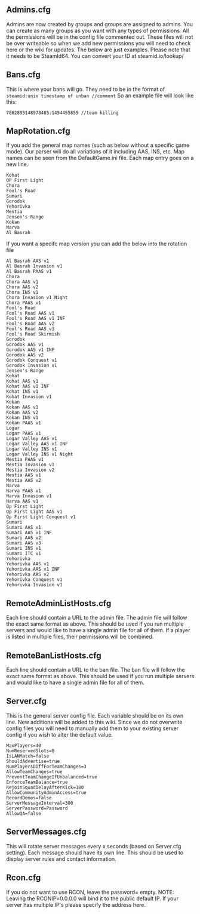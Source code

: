 ## Admins.cfg
Admins are now created by groups and groups are assigned to admins. You can create as many groups as you want with any types of permissions. All the permissions will be in the config file commented out. These files will not be over writeable so when we add new permissions you will need to check here or the wiki for updates. The below are just examples. Please note that it needs to be SteamId64. You can convert your ID at steamid.io/lookup/

## Bans.cfg
This is where your bans will go. They need to be in the format of `steamid:unix timestamp of unban //comment` So an example file will look like this:
```76561198039509812:0 //Permanent ban for cheating
7862895148978485:1454455855 //team killing
```

## MapRotation.cfg
If you add the general map names (such as below without a specific game mode). Our parser will do all variations of it including AAS, INS, etc. Map names can be seen from the DefaultGame.ini file. Each map entry goes on a new line.
```Logar
Kohat
OP First Light
Chora
Fool's Road
Sumari
Gorodok
Yehorivka
Mestia
Jensen's Range
Kokan
Narva
Al Basrah
```
If you want a specifc map version you can add the below into the rotation file
```Al Basrah
Al Basrah AAS v1
Al Basrah Invasion v1
Al Basrah PAAS v1
Chora
Chora AAS v1
Chora AAS v2
Chora INS v1
Chora Invasion v1 Night
Chora PAAS v1
Fool's Road
Fool's Road AAS v1
Fool's Road AAS v1 INF
Fool's Road AAS v2
Fool's Road AAS v3
Fool's Road Skirmish
Gorodok
Gorodok AAS v1
Gorodok AAS v1 INF
Gorodok AAS v2
Gorodok Conquest v1
Gorodok Invasion v1
Jensen's Range
Kohat
Kohat AAS v1
Kohat AAS v1 INF
Kohat INS v1
Kohat Invasion v1
Kokan
Kokan AAS v1
Kokan AAS v2
Kokan INS v1
Kokan PAAS v1
Logar
Logar PAAS v1
Logar Valley AAS v1
Logar Valley AAS v1 INF
Logar Valley INS v1
Logar Valley INS v1 Night
Mestia PAAS v1
Mestia Invasion v1
Mestia Invasion v2
Mestia AAS v1
Mestia AAS v2
Narva
Narva PAAS v1
Narva Invasion v1
Narva AAS v1
Op First Light
Op First Light AAS v1
Op First Light Conquest v1
Sumari
Sumari AAS v1
Sumari AAS v1 INF
Sumari AAS v2
Sumari AAS v3
Sumari INS v1
Sumari ITC v1
Yehorivka
Yehorivka AAS v1
Yehorivka AAS v1 INF
Yehorivka AAS v2
Yehorivka Conquest v1
Yehorivka Invasion v1
```

## RemoteAdminListHosts.cfg
Each line should contain a URL to the admin file. The admin file will follow the exact same format as above. This should be used if you run multiple servers and would like to have a single admin file for all of them. If a player is listed in multiple files, their permissions will be combined.

## RemoteBanListHosts.cfg
Each line should contain a URL to the ban file. The ban file will follow the exact same format as above. This should be used if you run multiple servers and would like to have a single admin file for all of them.

## Server.cfg
This is the general server config file. Each variable should be on its own line. New additions will be added to this wiki. Since we do not overwrite config files you will need to manually add them to your existing server config if you wish to alter the default value.
```ServerName="Squad Dedicated Server"
MaxPlayers=40
NumReservedSlots=0
IsLANMatch=false
ShouldAdvertise=true
NumPlayersDiffForTeamChanges=3
AllowTeamChanges=true
PreventTeamChangeIfUnbalanced=true
EnforceTeamBalance=true
RejoinSquadDelayAfterKick=180
AllowCommunityAdminAccess=true
RecordDemos=false
ServerMessageInterval=300
ServerPassword=Password
AllowQA=false
```

## ServerMessages.cfg
This will rotate server messages every x seconds (based on Server.cfg setting). Each message should have its own line. This should be used to display server rules and contact information.

## Rcon.cfg
If you do not want to use RCON, leave the password= empty. NOTE: Leaving the RCONIP=0.0.0.0 will bind it to the public default IP. If your server has multiple IP's please specify the address here.
